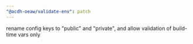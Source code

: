 ```yaml
---
"@acdh-oeaw/validate-env": patch
---
```


rename config keys to "public" and "private", and allow validation of build-time vars only

